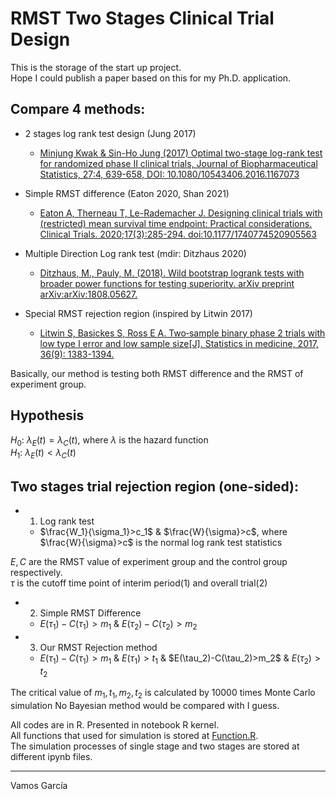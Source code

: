# RMST Two Stages Clinical Trial Design
This is the storage of the start up project.  
Hope I could publish a paper based on this for my Ph.D. application.  

## Compare 4 methods:
- 2 stages log rank test design (Jung 2017)   
    -  [Minjung Kwak & Sin-Ho Jung (2017) Optimal two-stage log-rank test for randomized phase II clinical trials, Journal of Biopharmaceutical Statistics, 27:4, 639-658, DOI: 10.1080/10543406.2016.1167073](https://www.tandfonline.com/doi/abs/10.1080/10543406.2016.1167073)  
    

-  Simple RMST difference (Eaton 2020, Shan 2021)    
    -  [Eaton A, Therneau T, Le-Rademacher J. Designing clinical trials with (restricted) mean survival time endpoint: Practical considerations. Clinical Trials. 2020;17(3):285-294. doi:10.1177/1740774520905563](https://journals.sagepub.com/doi/abs/10.1177/1740774520905563)

-  Multiple Direction Log rank test (mdir:  Ditzhaus 2020)  
    -  [Ditzhaus, M., Pauly, M. (2018). Wild bootstrap logrank tests with broader power functions for testing superiority. arXiv preprint arXiv:arXiv:1808.05627.](https://www.sciencedirect.com/science/article/abs/pii/S0167947319300362)

-  Special RMST rejection region (inspired by Litwin 2017)  
    -  [Litwin S, Basickes S, Ross E A. Two‐sample binary phase 2 trials with low type I error and low sample size[J]. Statistics in medicine, 2017, 36(9): 1383-1394.](https://onlinelibrary.wiley.com/doi/abs/10.1002/sim.7226)



Basically, our method is testing both RMST difference and the RMST of experiment group.  
## Hypothesis
$H_0:\ \lambda_E(t) = \lambda_C(t)$, where $\lambda$ is the hazard function  
$H_1:\ \lambda_E(t) < \lambda_C(t)$  

## Two stages trial rejection region (one-sided):
- 1. Log rank test
    - $\frac{W_1}{\sigma_1}>c_1$ & $\frac{W}{\sigma}>c$, where $\frac{W}{\sigma}>c$ is the normal log rank test statistics  

$E, C$ are the RMST value of experiment group and the control group respectively.   
$\tau$ is the cutoff time point of interim period(1) and overall trial(2)  

- 2. Simple RMST Difference  
    - $E(\tau_1) - C(\tau_1) > m_1$ & $E(\tau_2)-C(\tau_2)>m_2$

- 3. Our RMST Rejection method
    - $E(\tau_1)-C(\tau_1)>m_1$ & $E(\tau_1)>t_1$ & $E(\tau_2)-C(\tau_2)>m_2\$ & $E(\tau_2)>t_2$

The critical value of $m_1,t_1,m_2,t_2$ is calculated by 10000 times Monte Carlo simulation
No Bayesian method would be compared with I guess.  

All codes are in R. Presented in notebook R kernel.  
All functions that used for simulation is stored at [Function.R](Rfiles/Function.R).  
The simulation processes of single stage and two stages are stored at different ipynb files. 

--------------
Vamos García

